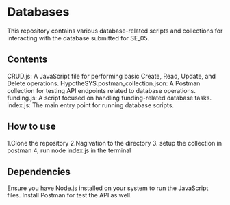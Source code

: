 <h1>Databases</h1>
This repository contains various database-related scripts and collections for interacting with the database submitted for SE_05.

<h2>Contents</h2>

CRUD.js: A JavaScript file for performing basic Create, Read, Update, and Delete operations.
HypotheSYS.postman_collection.json: A Postman collection for testing API endpoints related to database operations.
funding.js: A script focused on handling funding-related database tasks.
index.js: The main entry point for running database scripts.

<h2>How to use</h2>
1.Clone the repository
2.Nagivation to the directory
3. setup the collection in postman 
4, run node index.js in the terminal 

<h2>Dependencies</h2>
Ensure you have Node.js installed on your system to run the JavaScript files. Install Postman for test the API as well.
